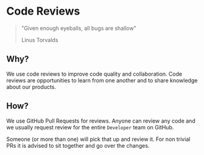 # Code Reviews

> "Given enough eyeballs, all bugs are shallow"
>
> Linus Torvalds

## Why?

We use code reviews to improve code quality and collaboration. Code reviews are opportunities to learn from one another and to share knowledge about our products.

## How?

We use GitHub Pull Requests for reviews. Anyone can review any code and we usually request review for the entire `Developer` team on GitHub.

Someone (or more than one) will pick that up and review it. For non trivial PRs it is advised to sit together and go over the changes.